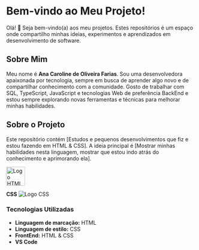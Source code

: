 # Bem-vindo ao Meu Projeto!

Olá! 👋 Seja bem-vindo(a) aos meu projetos. Estes repositórios é um espaço onde compartilho minhas ideias, experimentos e aprendizados em desenvolvimento de software.

## Sobre Mim

Meu nome é **Ana Caroline de Oliveira Farias**. Sou uma desenvolvedora apaixonada por tecnologia, sempre em busca de aprender algo novo e de compartilhar conhecimento com a comunidade. Gosto de trabalhar com SQL, TypeScript, JavaScript e tecnologias Web de preferência BackEnd e estou sempre explorando novas ferramentas e técnicas para melhorar minhas habilidades.

## Sobre o Projeto

Este repositório contém [Estudos e pequenos desenvolvimentos que fiz e estou fazendo em HTML & CSS]. A ideia principal é [Mostrar minhas habilidades nesta linguagem, mostrar que estou indo atrás do conhecimento e aprimorando ela]. 

<img src="https://upload.wikimedia.org/wikipedia/commons/6/61/HTML5_logo_and_wordmark.svg" alt="Logo HTML5" width="50">

**CSS**
![Logo CSS](https://upload.wikimedia.org/wikipedia/commons/d/d5/CSS3_logo_and_wordmark.svg)


### Tecnologias Utilizadas

- **Linguagem de marcação:** HTML
- **Linguagem de estilo:** CSS
- **FrontEnd:** HTML & CSS
- **VS Code**

